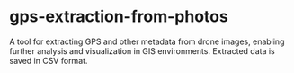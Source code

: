 # gps-extraction-from-photos
A tool for extracting GPS and other metadata from drone images, enabling further analysis and visualization in GIS environments. Extracted data is saved in CSV format.
